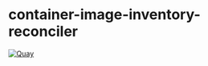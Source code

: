 # container-image-inventory-reconciler

[![Quay](https://img.shields.io/badge/Quay-osism%2Finventory--reconciler-blue.svg)](https://quay.io/repository/osism/inventory-reconciler)
